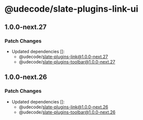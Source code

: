 # @udecode/slate-plugins-link-ui

## 1.0.0-next.27

### Patch Changes

- Updated dependencies []:
  - @udecode/slate-plugins-link@1.0.0-next.27
  - @udecode/slate-plugins-toolbar@1.0.0-next.27

## 1.0.0-next.26

### Patch Changes

- Updated dependencies []:
  - @udecode/slate-plugins-link@1.0.0-next.26
  - @udecode/slate-plugins-toolbar@1.0.0-next.26
